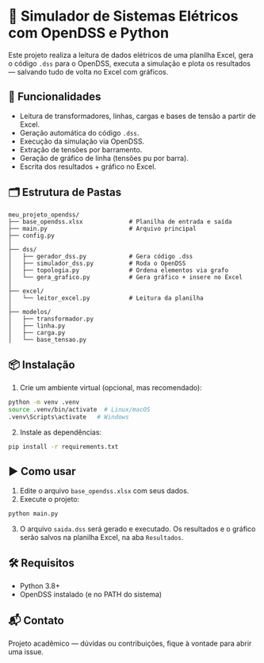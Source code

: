 # 🧠 Simulador de Sistemas Elétricos com OpenDSS e Python

Este projeto realiza a leitura de dados elétricos de uma planilha Excel, gera o código `.dss` para o OpenDSS, executa a simulação e plota os resultados — salvando tudo de volta no Excel com gráficos.

## 🚀 Funcionalidades

- Leitura de transformadores, linhas, cargas e bases de tensão a partir de Excel.
- Geração automática do código `.dss`.
- Execução da simulação via OpenDSS.
- Extração de tensões por barramento.
- Geração de gráfico de linha (tensões pu por barra).
- Escrita dos resultados + gráfico no Excel.

## 🗂 Estrutura de Pastas

```
meu_projeto_opendss/
├── base_opendss.xlsx             # Planilha de entrada e saída
├── main.py                       # Arquivo principal
├── config.py
│
├── dss/
│   ├── gerador_dss.py            # Gera código .dss
│   ├── simulador_dss.py          # Roda o OpenDSS
│   ├── topologia.py              # Ordena elementos via grafo
│   └── gera_grafico.py           # Gera gráfico + insere no Excel
│
├── excel/
│   └── leitor_excel.py           # Leitura da planilha
│
├── modelos/
│   ├── transformador.py
│   ├── linha.py
│   ├── carga.py
│   └── base_tensao.py
```

## 📦 Instalação

1. Crie um ambiente virtual (opcional, mas recomendado):

```bash
python -m venv .venv
source .venv/bin/activate  # Linux/macOS
.venv\Scripts\activate   # Windows
```

2. Instale as dependências:

```bash
pip install -r requirements.txt
```

## ▶️ Como usar

1. Edite o arquivo `base_opendss.xlsx` com seus dados.
2. Execute o projeto:

```bash
python main.py
```

3. O arquivo `saida.dss` será gerado e executado. Os resultados e o gráfico serão salvos na planilha Excel, na aba `Resultados`.

## 🛠 Requisitos

- Python 3.8+
- OpenDSS instalado (e no PATH do sistema)

## 📬 Contato

Projeto acadêmico — dúvidas ou contribuições, fique à vontade para abrir uma issue.
